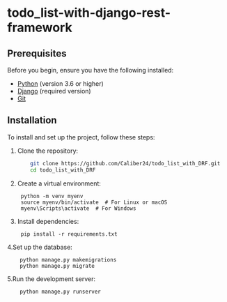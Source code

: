 
# todo_list-with-django-rest-framework


## Prerequisites

Before you begin, ensure you have the following installed:

- [Python](https://www.python.org/downloads/) (version 3.6 or higher)
- [Django](https://www.djangoproject.com/download/) (required version)
- [Git](https://git-scm.com/downloads)

## Installation

To install and set up the project, follow these steps:

1. Clone the repository:

   ```bash
       git clone https://github.com/Caliber24/todo_list_with_DRF.git
       cd todo_list_with_DRF

2. Create a virtual environment:

        
        python -m venv myenv
        source myenv/bin/activate  # For Linux or macOS
        myenv\Scripts\activate  # For Windows

3. Install dependencies:
    
        pip install -r requirements.txt

4.Set up the database:
        
        python manage.py makemigrations
        python manage.py migrate


5.Run the development server:
    
        python manage.py runserver


